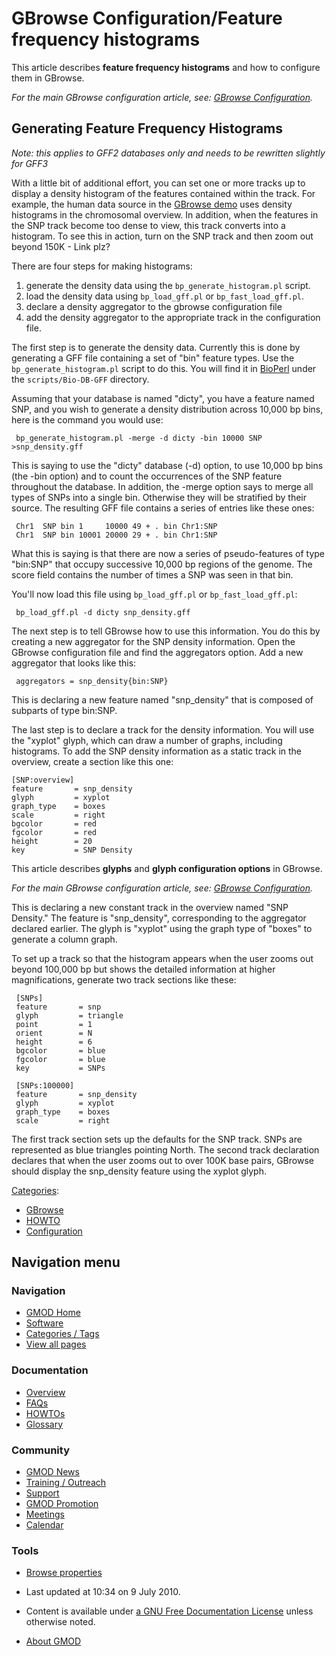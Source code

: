 



<span id="top"></span>




# <span dir="auto">GBrowse Configuration/Feature frequency histograms</span>









This article describes **feature frequency histograms** and how to
configure them in GBrowse.

*For the main GBrowse configuration article, see:
<a href="../GBrowse_Configuration" class="mw-redirect"
title="GBrowse Configuration">GBrowse Configuration</a>.*

## <span id="Generating_Feature_Frequency_Histograms" class="mw-headline">Generating Feature Frequency Histograms</span>

*Note: this applies to GFF2 databases only and needs to be rewritten
slightly for GFF3*

With a little bit of additional effort, you can set one or more tracks
up to display a density histogram of the features contained within the
track. For example, the human data source in the
<a href="http://www.wormbase.org/db/seq/gbrowse/human"
class="external text" rel="nofollow">GBrowse demo</a> uses density
histograms in the chromosomal overview. In addition, when the features
in the SNP track become too dense to view, this track converts into a
histogram. To see this in action, turn on the SNP track and then zoom
out beyond 150K - Link plz?

There are four steps for making histograms:

1.  generate the density data using the `bp_generate_histogram.pl`
    script.
2.  load the density data using `bp_load_gff.pl` or
    `bp_fast_load_gff.pl`.
3.  declare a density aggregator to the gbrowse configuration file
4.  add the density aggregator to the appropriate track in the
    configuration file.

The first step is to generate the density data. Currently this is done
by generating a GFF file containing a set of "bin" feature types. Use
the `bp_generate_histogram.pl` script to do this. You will find it in
[BioPerl](../BioPerl "BioPerl") under the `scripts/Bio-DB-GFF`
directory.

Assuming that your database is named "dicty", you have a feature named
SNP, and you wish to generate a density distribution across 10,000 bp
bins, here is the command you would use:

     bp_generate_histogram.pl -merge -d dicty -bin 10000 SNP >snp_density.gff

This is saying to use the "dicty" database (-d) option, to use 10,000 bp
bins (the -bin option) and to count the occurrences of the SNP feature
throughout the database. In addition, the -merge option says to merge
all types of SNPs into a single bin. Otherwise they will be stratified
by their source. The resulting GFF file contains a series of entries
like these ones:

     Chr1  SNP bin 1     10000 49 + . bin Chr1:SNP
     Chr1  SNP bin 10001 20000 29 + . bin Chr1:SNP

What this is saying is that there are now a series of pseudo-features of
type "bin:SNP" that occupy successive 10,000 bp regions of the genome.
The score field contains the number of times a SNP was seen in that bin.

You'll now load this file using `bp_load_gff.pl` or
`bp_fast_load_gff.pl`:

     bp_load_gff.pl -d dicty snp_density.gff

The next step is to tell GBrowse how to use this information. You do
this by creating a new aggregator for the SNP density information. Open
the GBrowse configuration file and find the aggregators option. Add a
new aggregator that looks like this:

     aggregators = snp_density{bin:SNP}

This is declaring a new feature named "snp_density" that is composed of
subparts of type bin:SNP.

The last step is to declare a track for the density information. You
will use the "xyplot" glyph, which can draw a number of graphs,
including histograms. To add the SNP density information as a static
track in the overview, create a section like this one:

    [SNP:overview]
    feature       = snp_density
    glyph         = xyplot
    graph_type    = boxes
    scale         = right
    bgcolor       = red
    fgcolor       = red
    height        = 20
    key           = SNP Density

This article describes **glyphs** and **glyph configuration options** in
GBrowse.

*For the main GBrowse configuration article, see:
<a href="../GBrowse_Configuration" class="mw-redirect"
title="GBrowse Configuration">GBrowse Configuration</a>.*

  

This is declaring a new constant track in the overview named "SNP
Density." The feature is "snp_density", corresponding to the aggregator
declared earlier. The glyph is "xyplot" using the graph type of "boxes"
to generate a column graph.

To set up a track so that the histogram appears when the user zooms out
beyond 100,000 bp but shows the detailed information at higher
magnifications, generate two track sections like these:

     [SNPs]
     feature       = snp
     glyph         = triangle
     point         = 1
     orient        = N
     height        = 6
     bgcolor       = blue
     fgcolor       = blue
     key           = SNPs

     [SNPs:100000]
     feature       = snp_density
     glyph         = xyplot
     graph_type    = boxes
     scale         = right

The first track section sets up the defaults for the SNP track. SNPs are
represented as blue triangles pointing North. The second track
declaration declares that when the user zooms out to over 100K base
pairs, GBrowse should display the snp_density feature using the xyplot
glyph.




[Categories](../Special%3ACategories "Special%3ACategories"):

- [GBrowse](../Category%3AGBrowse "Category%3AGBrowse")
- [HOWTO](../Category%3AHOWTO "Category%3AHOWTO")
- [Configuration](../Category%3AConfiguration "Category%3AConfiguration")






## Navigation menu






### 



<a href="../Main_Page"
style="background-image: url(../../images/GMOD-cogs.png);"
title="Visit the main page"></a>


### Navigation



- <span id="n-GMOD-Home">[GMOD Home](../Main_Page)</span>
- <span id="n-Software">[Software](../GMOD_Components)</span>
- <span id="n-Categories-.2F-Tags">[Categories /
  Tags](../Categories)</span>
- <span id="n-View-all-pages">[View all
  pages](../Special:AllPages)</span>




### Documentation



- <span id="n-Overview">[Overview](../Overview)</span>
- <span id="n-FAQs">[FAQs](../Category%3AFAQ)</span>
- <span id="n-HOWTOs">[HOWTOs](../Category%3AHOWTO)</span>
- <span id="n-Glossary">[Glossary](../Glossary)</span>




### Community



- <span id="n-GMOD-News">[GMOD News](../GMOD_News)</span>
- <span id="n-Training-.2F-Outreach">[Training /
  Outreach](../Training_and_Outreach)</span>
- <span id="n-Support">[Support](../Support)</span>
- <span id="n-GMOD-Promotion">[GMOD Promotion](../GMOD_Promotion)</span>
- <span id="n-Meetings">[Meetings](../Meetings)</span>
- <span id="n-Calendar">[Calendar](../Calendar)</span>




### Tools

- <span id="t-smwbrowselink"><a
  href="../Special%3ABrowse/GBrowse_Configuration-2FFeature_frequency_histograms"
  rel="smw-browse">Browse properties</a></span>



- <span id="footer-info-lastmod">Last updated at 10:34 on 9 July
  2010.</span>
<!-- - <span id="footer-info-viewcount">21,142 page views.</span> -->
- <span id="footer-info-copyright">Content is available under
  <a href="http://www.gnu.org/licenses/fdl-1.3.html" class="external"
  rel="nofollow">a GNU Free Documentation License</a> unless otherwise
  noted.</span>

<!-- -->

- <span id="footer-places-about">[About
  GMOD](../GMOD%3AAbout "GMOD%3AAbout")</span>

<!-- -->




